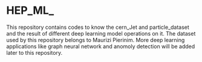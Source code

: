 # HEP_ML_
This repository contains codes to know the cern_Jet and particle_dataset and the result of different deep learning model operations on it. 
The dataset used by this repository belongs to Maurizi Pierinim.
More deep learning applications like graph neural network and anomoly detection will be added later to this repository. 
